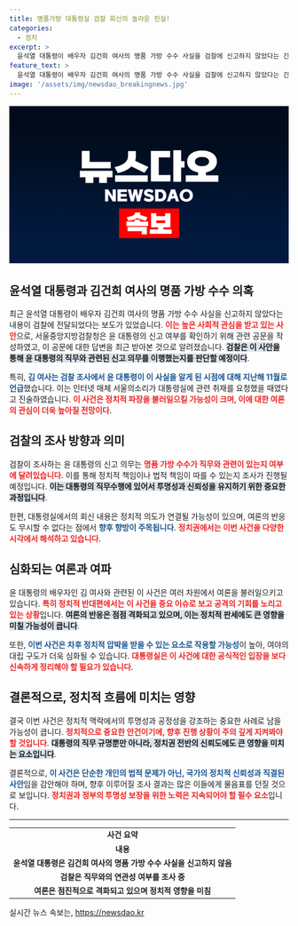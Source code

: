 ```yaml
---
title: 명품가방 대통령실 검찰 회신의 놀라운 진실!
categories:
  - 정치
excerpt: >
  윤석열 대통령이 배우자 김건희 여사의 명품 가방 수수 사실을 검찰에 신고하지 않았다는 긴급 회신이 전해졌습니다. 검찰은 이로 인해 윤 대통령의 신고 의무와 관련된 진상을 밝히기 위한 조사를 본격화할 예정입니다.
feature_text: >
  윤석열 대통령이 배우자 김건희 여사의 명품 가방 수수 사실을 검찰에 신고하지 않았다는 긴급 회신이 전해졌습니다. 검찰은 이로 인해 윤 대통령의 신고 의무와 관련된 진상을 밝히기 위한 조사를 본격화할 예정입니다.
image: '/assets/img/newsdao_breakingnews.jpg'
---
```


<p><img src="/assets/img/newsdao_breakingnews.jpg" alt="firstkoreanews 속보" /></p>

<h2 data-ke-size="size26">윤석열 대통령과 김건희 여사의 명품 가방 수수 의혹</h2>

<p data-ke-size="size16">최근 윤석열 대통령이 배우자 김건희 여사의 명품 가방 수수 사실을 신고하지 않았다는 내용이 검찰에 전달되었다는 보도가 있었습니다. <b><span style="color: #ee2323;">이는 높은 사회적 관심을 받고 있는 사안</span></b>으로, 서울중앙지방검찰청은 윤 대통령의 신고 여부를 확인하기 위해 관련 공문을 작성하였고, 이 공문에 대한 답변을 최근 받아본 것으로 알려졌습니다. <b><span style="background-color: #21538527;">검찰은 이 사안을 통해 윤 대통령의 직무와 관련된 신고 의무를 이행했는지를 판단할 예정이다</span></b>.</p>

<p data-ke-size="size16">특히, <b><span style="color: #1a5490;">김 여사는 검찰 조사에서 윤 대통령이 이 사실을 알게 된 시점에 대해 지난해 11월로 언급</span></b>했습니다. 이는 인터넷 매체 서울의소리가 대통령실에 관련 취재를 요청했을 때였다고 진술하였습니다. <b><span style="color: #ee2323;">이 사건은 정치적 파장을 불러일으킬 가능성이 크며, 이에 대한 여론의 관심이 더욱 높아질 전망이다</span></b>.</p>

<h2 data-ke-size="size26">검찰의 조사 방향과 의미</h2>

<p data-ke-size="size16">검찰이 조사하는 윤 대통령의 신고 의무는 <b><span style="color: #ee2323;">명품 가방 수수가 직무와 관련이 있는지 여부에 달려있습니다</span></b>. 이를 통해 정치적 책임이나 법적 책임이 따를 수 있는지 조사가 진행될 예정입니다. <b><span style="background-color: #21538527;">이는 대통령의 직무수행에 있어서 투명성과 신뢰성을 유지하기 위한 중요한 과정입니다</span></b>.</p>

<p data-ke-size="size16">한편, 대통령실에서의 회신 내용은 정치적 의도가 연결될 가능성이 있으며, 여론의 반응도 무시할 수 없다는 점에서 <b><span style="color: #1a5490;">향후 향방이 주목됩니다</span></b>. <b><span style="color: #ee2323;">정치권에서는 이번 사건을 다양한 시각에서 해석하고 있습니다</span></b>.</p>

<h2 data-ke-size="size26">심화되는 여론과 여파</h2>

<p data-ke-size="size16">윤 대통령의 배우자인 김 여사와 관련된 이 사건은 여러 차원에서 여론을 불러일으키고 있습니다. <b><span style="color: #ee2323;">특히 정치적 반대편에서는 이 사건을 중요 이슈로 보고 공격의 기회를 노리고 있는 상황</span></b>입니다. <b><span style="background-color: #21538527;">여론의 반응은 점점 격화되고 있으며, 이는 정치적 판세에도 큰 영향을 미칠 가능성이 큽니다</span></b>.</p>

<p data-ke-size="size16">또한, <b><span style="color: #1a5490;">이번 사건은 차후 정치적 압박을 받을 수 있는 요소로 작용할 가능성</span></b>이 높아, 여야의 대립 구도가 더욱 심화될 수 있습니다. <b><span style="color: #ee2323;">대통령실은 이 사건에 대한 공식적인 입장을 보다 신속하게 정리해야 할 필요가 있습니다</span></b>.</p>

<h2 data-ke-size="size26">결론적으로, 정치적 흐름에 미치는 영향</h2>

<p data-ke-size="size16">결국 이번 사건은 정치적 맥락에서의 투명성과 공정성을 강조하는 중요한 사례로 남을 가능성이 큽니다. <b><span style="color: #ee2323;">정치적으로 중요한 안건이기에, 향후 진행 상황이 주의 깊게 지켜봐야 할 것입니다</span></b>. <b><span style="background-color: #21538527;">대통령의 직무 규명뿐만 아니라, 정치권 전반의 신뢰도에도 큰 영향을 미치는 요소입니다</span></b>.</p>

<p data-ke-size="size16">결론적으로, <b><span style="color: #1a5490;">이 사건은 단순한 개인의 법적 문제가 아닌, 국가의 정치적 신뢰성과 직결된 사안</span></b>임을 감안해야 하며, 향후 이루어질 조사 결과는 많은 이들에게 물음표를 던질 것으로 보입니다. <b><span style="color: #ee2323;">정치권과 정부의 투명성 보장을 위한 노력은 지속되어야 할 필수 요소</span></b>입니다.</p>

<hr>

<table>
    <tr>
        <td style="text-align: center; height: 17px;"><b>사건 요약</b></td>
    </tr>
    <tr>
        <td style="text-align: center; height: 17px;"><b>내용</b></td>
    </tr>
    <tr>
        <td style="text-align: center; height: 17px;"><b>윤석열 대통령은 김건희 여사의 명품 가방 수수 사실을 신고하지 않음</b></td>
    </tr>
    <tr>
        <td style="text-align: center; height: 17px;"><b>검찰은 직무와의 연관성 여부를 조사 중</b></td>
    </tr>
    <tr>
        <td style="text-align: center; height: 17px;"><b>여론은 점진적으로 격화되고 있으며 정치적 영향을 미침</b></td>
    </tr>
</table>

<p data-ke-size="size16"></p>
실시간 뉴스 속보는, <a href="https://newsdao.kr" rel="dofollow">https://newsdao.kr</a>


